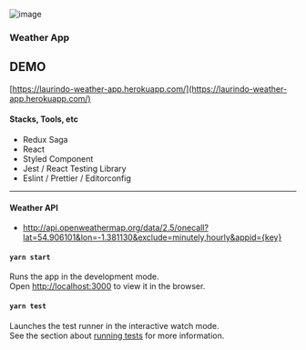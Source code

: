 ![image](https://user-images.githubusercontent.com/2501144/164290428-4e3918e1-7046-4fb7-837b-54a5e1653767.png)

### Weather  App

## DEMO
[https://laurindo-weather-app.herokuapp.com/](https://laurindo-weather-app.herokuapp.com/)

#### Stacks, Tools, etc
* Redux Saga
* React
* Styled Component
* Jest / React Testing Library
* Eslint / Prettier / Editorconfig

---

#### Weather API
* http://api.openweathermap.org/data/2.5/onecall?lat=54.906101&lon=-1.381130&exclude=minutely,hourly&appid={key}


#### `yarn start`

Runs the app in the development mode.\
Open [http://localhost:3000](http://localhost:3000) to view it in the browser.

#### `yarn test`

Launches the test runner in the interactive watch mode.\
See the section about [running tests](https://facebook.github.io/create-react-app/docs/running-tests) for more information.
